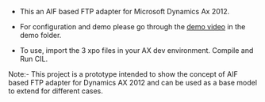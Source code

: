 - This an AIF based FTP adapter for Microsoft Dynamics Ax 2012.

- For configuration and demo please go through the [demo video](Ftp%20Adapter%20Demo.mp4) in the demo folder.

- To use, import the 3 xpo files in your AX dev environment. Compile and Run CIL.

Note:- This project is a prototype intended to show the concept of AIF based FTP adapter for Dynamics AX 2012 and can be used as a base model to extend for different cases.
